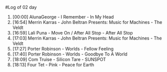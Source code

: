 #Log of 02 day

1. [00:00] AlunaGeorge - I Remember - In My Head
1. [16:54] Merrin Karras - John Beltran Presents: Music for Machines - The Veldt
1. [16:59] Lali Puna - Move On / After All Stop - After All Stop
1. [17:03] Merrin Karras - John Beltran Presents: Music for Machines - The Veldt
1. [17:27] Porter Robinson - Worlds - Fellow Feeling
1. [17:40] Porter Robinson - Worlds - Goodbye To A World
1. [18:09] Com Truise - Silicon Tare - SUNSPOT
1. [18:13] Four Tet - Pink - Peace for Earth
